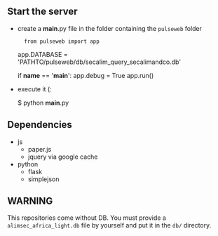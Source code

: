 ## Start the server ##

- create a __main__.py file in the folder containing the ``pulseweb`` folder

		from pulseweb import app
	
	app.DATABASE = 'PATHTO/pulseweb/db/secalim_query_secalimandco.db'
	
	if __name__ == '__main__':
		app.debug = True
		app.run()

- execute it (:

	$ python __main__.py

## Dependencies ##

- js
	- paper.js
	- jquery via google cache
- python
	- flask
	- simplejson

## WARNING ##

This repositories come without DB. You must provide a ``alimsec_africa_light.db`` file by yourself and put it in the ``db/`` directory.